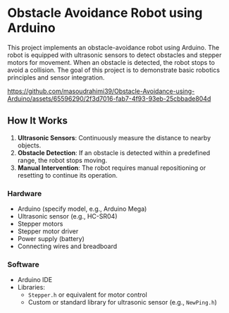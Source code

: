 # Obstacle Avoidance Robot using Arduino

This project implements an obstacle-avoidance robot using Arduino. The robot is equipped with ultrasonic sensors to detect obstacles and stepper motors for movement. When an obstacle is detected, the robot stops to avoid a collision. The goal of this project is to demonstrate basic robotics principles and sensor integration.


https://github.com/masoudrahimi39/Obstacle-Avoidance-using-Arduino/assets/65596290/2f3d7016-fab7-4f93-93eb-25cbbade804d




## How It Works

1. **Ultrasonic Sensors**: Continuously measure the distance to nearby objects.
2. **Obstacle Detection**: If an obstacle is detected within a predefined range, the robot stops moving.
3. **Manual Intervention**: The robot requires manual repositioning or resetting to continue its operation.


### Hardware
- Arduino (specify model, e.g., Arduino Mega)
- Ultrasonic sensor (e.g., HC-SR04)
- Stepper motors
- Stepper motor driver
- Power supply (battery)
- Connecting wires and breadboard

### Software
- Arduino IDE
- Libraries:
  - `Stepper.h` or equivalent for motor control
  - Custom or standard library for ultrasonic sensor (e.g., `NewPing.h`)
